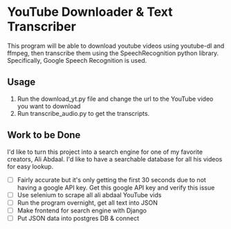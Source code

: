 # YouTube Downloader & Text Transcriber

This program will be able to download youtube videos using youtube-dl and ffmpeg, then transcribe them using the SpeechRecognition python library. Specifically, Google Speech Recognition is used.

## Usage

1. Run the download_yt.py file and change the url to the YouTube video you want to download
2. Run transcribe_audio.py to get the transcripts.

## Work to be Done

I'd like to turn this project into a search engine for one of my favorite creators, Ali Abdaal. I'd like to have a searchable database for all his videos for easy lookup.

- [ ] Fairly accurate but it's only getting the first 30 seconds due to not having a google API key. Get this google API key and verify this issue
- [ ] Use selenium to scrape all ali abdaal YouTube vids
- [ ] Run the program overnight, get all text into JSON
- [ ] Make frontend for search engine with Django
- [ ] Put JSON data into postgres DB & connect
